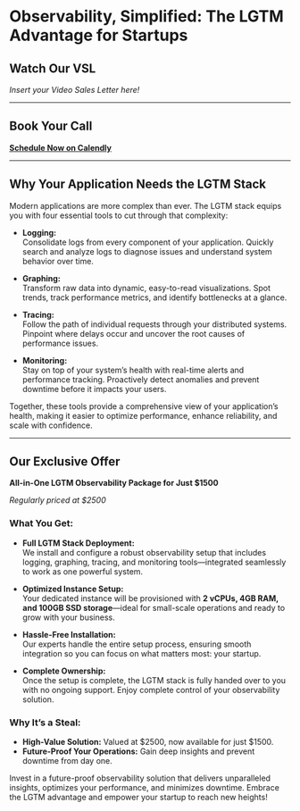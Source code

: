 # Observability, Simplified: The LGTM Advantage for Startups

## Watch Our VSL

_Insert your Video Sales Letter here!_

---

## Book Your Call

[**Schedule Now on Calendly**](https://calendly.com/your-calendly-link)

---

## Why Your Application Needs the LGTM Stack

Modern applications are more complex than ever. The LGTM stack equips you with four essential tools to cut through that complexity:

- **Logging:**  
  Consolidate logs from every component of your application. Quickly search and analyze logs to diagnose issues and understand system behavior over time.

- **Graphing:**  
  Transform raw data into dynamic, easy-to-read visualizations. Spot trends, track performance metrics, and identify bottlenecks at a glance.

- **Tracing:**  
  Follow the path of individual requests through your distributed systems. Pinpoint where delays occur and uncover the root causes of performance issues.

- **Monitoring:**  
  Stay on top of your system’s health with real-time alerts and performance tracking. Proactively detect anomalies and prevent downtime before it impacts your users.

Together, these tools provide a comprehensive view of your application’s health, making it easier to optimize performance, enhance reliability, and scale with confidence.

---

## Our Exclusive Offer

**All-in-One LGTM Observability Package for Just $1500**

_Regularly priced at $2500_

### What You Get:

- **Full LGTM Stack Deployment:**  
  We install and configure a robust observability setup that includes logging, graphing, tracing, and monitoring tools—integrated seamlessly to work as one powerful system.
- **Optimized Instance Setup:**  
  Your dedicated instance will be provisioned with **2 vCPUs, 4GB RAM, and 100GB SSD storage**—ideal for small-scale operations and ready to grow with your business.

- **Hassle-Free Installation:**  
  Our experts handle the entire setup process, ensuring smooth integration so you can focus on what matters most: your startup.

- **Complete Ownership:**  
  Once the setup is complete, the LGTM stack is fully handed over to you with no ongoing support. Enjoy complete control of your observability solution.

### Why It’s a Steal:

- **High-Value Solution:** Valued at $2500, now available for just $1500.
- **Future-Proof Your Operations:** Gain deep insights and prevent downtime from day one.

Invest in a future-proof observability solution that delivers unparalleled insights, optimizes your performance, and minimizes downtime. Embrace the LGTM advantage and empower your startup to reach new heights!
